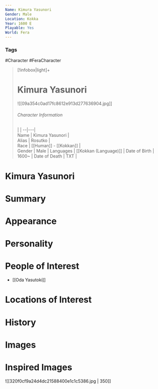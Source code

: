 ```yaml
---
Name: Kimura Yasunori
Gender: Male
Location: Kokka
Year: 1600 E
Playable: Yes
World: Fera
---
```


### Tags
#Character #FeraCharacter 

> [!infobox|light]+  
> # Kimura Yasunori  
> ![[09a354c0ad17fc8612e913d277636904.jpg]]
> ###### Character Information
>  |   |
> --|---|  
> Name | Kimura Yasunori |  
> Alias | Rosutko  |  
> Race | [[Human]] - [[Kokkan]] |  
> Gender | Male |
> Languages | [[Kokkan (Language)]] |
> Date of Birth | 1600~ |
> Date of Death | TXT |

# Kimura Yasunori

# Summary

# Appearance

# Personality

# People of Interest
- [[Oda Yasutoki]]

# Locations of Interest

# History

# Images

# Inspired Images
![[320f0cf9a24d4dc21588400e1c1c5386.jpg | 350]]